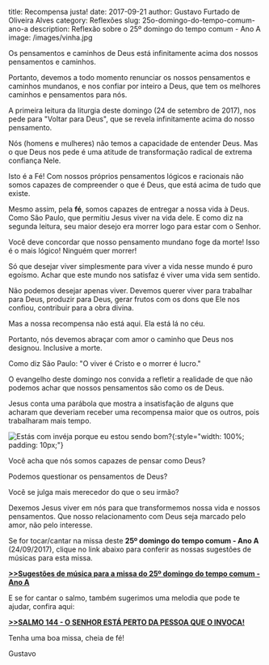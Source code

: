 ﻿title: Recompensa justa!
date: 2017-09-21
author: Gustavo Furtado de Oliveira Alves
category: Reflexões
slug: 25o-domingo-do-tempo-comum-ano-a
description: Reflexão sobre o 25º domingo do tempo comum - Ano A
image: /images/vinha.jpg

Os pensamentos e caminhos de Deus está infinitamente acima dos nossos pensamentos e caminhos.

Portanto, devemos a todo momento renunciar os nossos pensamentos e caminhos mundanos,
e nos confiar por inteiro a Deus, que tem os melhores caminhos e pensamentos para nós.

A primeira leitura da liturgia deste domingo (24 de setembro de 2017),
nos pede para "Voltar para Deus", que se revela infinitamente acima do nosso pensamento.

Nós (homens e mulheres) não temos a capacidade de entender Deus.
Mas o que Deus nos pede é uma atitude de transformação radical de extrema confiança Nele.

Isto é a Fé! Com nossos próprios pensamentos lógicos e racionais
não somos capazes de compreender o que é Deus, que está acima de tudo que existe.

Mesmo assim, pela **fé**, somos capazes de entregar a nossa vida à Deus.
Como São Paulo, que permitiu Jesus viver na vida dele. E como diz na segunda leitura,
seu maior desejo era morrer logo para estar com o Senhor.

Você deve concordar que nosso pensamento mundano foge da morte!
Isso é o mais lógico! Ninguém quer morrer!

Só que desejar viver simplesmente para viver a vida nesse mundo é puro egoísmo.
Achar que este mundo nos satisfaz é viver uma vida sem sentido.

Não podemos desejar apenas viver. Devemos querer viver para trabalhar para Deus,
produzir para Deus, gerar frutos com os dons que Ele nos confiou,
contribuir para a obra divina.

Mas a nossa recompensa não está aqui. Ela está lá no céu.

Portanto, nós devemos abraçar com amor o caminho que Deus nos designou.
Inclusive a morte.

Como diz São Paulo: "O viver é Cristo e o morrer é lucro."

O evangelho deste domingo nos convida a refletir a realidade de que não podemos
achar que nossos pensamentos são como os de Deus.

Jesus conta uma parábola que mostra a insatisfação de alguns que acharam
que deveriam receber uma recompensa maior que os outros, pois trabalharam mais tempo.

![Estás com invéja porque eu estou sendo bom?](/images/vinha.jpg){:style="width: 100%; padding: 10px;"}

Você acha que nós somos capazes de pensar como Deus?

Podemos questionar os pensamentos de Deus?

Você se julga mais merecedor do que o seu irmão?

Dexemos Jesus viver em nós para que transformemos nossa vida e nossos pensamentos.
Que nosso relacionamento com Deus seja marcado pelo amor, não pelo interesse.

Se for tocar/cantar na missa deste **25º domingo do tempo comum - Ano A** (24/09/2017),
clique no link abaixo para conferir as nossas sugestões de músicas para esta missa.

[**>>Sugestões de música para a missa do 25º domingo do tempo comum - Ano A**](http://musicasparamissa.com.br/sugestoes-para/25o-domingo-do-tempo-comum-ano-a)

E se for cantar o salmo, também sugerimos uma melodia que pode te ajudar, confira aqui:

[**>>SALMO 144 - O SENHOR ESTÁ PERTO DA PESSOA QUE O INVOCA!**](http://musicasparamissa.com.br/musica/salmo-144-ano-a-2/)

Tenha uma boa missa, cheia de fé!

Gustavo